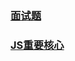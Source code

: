 ### <a href="http://lesses.me/JSPlan/face.html">面试题</a>
### <a href="http://lesses.me/JSPlan/js.html">JS重要核心</a>